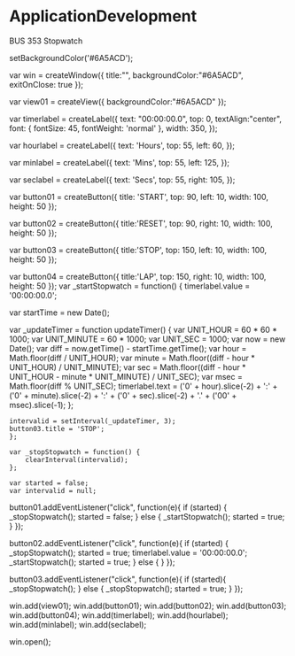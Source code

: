 # ApplicationDevelopment
BUS 353 Stopwatch

setBackgroundColor('#6A5ACD');

var win = createWindow({
    title:"",
    backgroundColor:"#6A5ACD",
    exitOnClose: true 
});
 
var view01 = createView({
    backgroundColor:"#6A5ACD"
});
  
var timerlabel = createLabel({
    text: "00:00:00.0",
    top: 0,
    textAlign:"center", 
    font: {
        fontSize: 45,
        fontWeight: 'normal'
    }, 
    width: 350,
});
 
var hourlabel = createLabel({
    text: 'Hours',
    top: 55,
    left: 60,
});
 
var minlabel = createLabel({
    text: 'Mins',
    top: 55,
    left: 125,
});
 
var seclabel = createLabel({
    text: 'Secs',
    top: 55,
    right: 105,
});
 
var button01 = createButton({
   title: 'START',
   top: 90,
   left: 10,
   width: 100,
   height: 50 
});
 
var button02 = createButton({
    title:'RESET',
    top: 90,
    right: 10,
    width: 100,
    height: 50
});
 
var button03 = createButton({
    title:'STOP',
    top: 150,
    left: 10,
    width: 100,
    height: 50
});
 
var button04 = createButton({
    title:'LAP',
    top: 150,
    right: 10,
    width: 100,
    height: 50
});
var _startStopwatch = function() {
    timerlabel.value = '00:00:00.0';
 
var startTime = new Date();
 
var _updateTimer = function updateTimer() {
    var UNIT_HOUR = 60 * 60 * 1000;
    var UNIT_MINUTE = 60 * 1000;
    var UNIT_SEC = 1000;
    var now = new Date();
    var diff = now.getTime() - startTime.getTime();
    var hour = Math.floor(diff / UNIT_HOUR);
    var minute = Math.floor((diff - hour * UNIT_HOUR) / UNIT_MINUTE);
    var sec = Math.floor((diff - hour * UNIT_HOUR - minute * UNIT_MINUTE) / UNIT_SEC);
    var msec = Math.floor(diff % UNIT_SEC);
    timerlabel.text = ('0' + hour).slice(-2) + ':' + ('0' + minute).slice(-2) + ':' + ('0' + sec).slice(-2) + '.' + ('00' + msec).slice(-1);
    };
 
    intervalid = setInterval(_updateTimer, 3);
    button03.title = 'STOP';
    };
 
    var _stopStopwatch = function() {
        clearInterval(intervalid);
    };
 
    var started = false;
    var intervalid = null;
 
button01.addEventListener("click", function(e){
    if (started) {
        _stopStopwatch();
        started = false;
      } else {
        _startStopwatch();
        started = true;
      } 
});
 
button02.addEventListener("click", function(e){
    if (started) {
        _stopStopwatch();
        started = true;
        timerlabel.value = '00:00:00.0';
       _startStopwatch();
        started = true;
      } else {
      }
});
 
button03.addEventListener("click", function(e){
    if (started){    
    _stopStopwatch();
    } else {
        _stopStopwatch();
        started = true;
    }
});
 
win.add(view01);
win.add(button01);
win.add(button02);
win.add(button03);
win.add(button04);
win.add(timerlabel);
win.add(hourlabel);
win.add(minlabel);
win.add(seclabel);

win.open();
